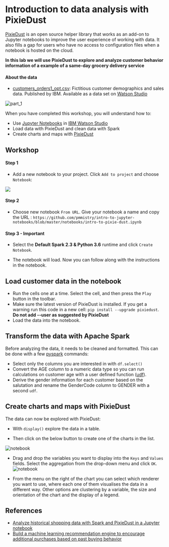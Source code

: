 # Introduction to data analysis with PixieDust 
[PixieDust](https://github.com/pixiedust/pixiedust) is an open source helper library that works as an add-on to Jupyter notebooks to improve the user experience of working with data. It also fills a gap for users who have no access to configuration files when a notebook is hosted on the cloud.

**In this lab we will use PixieDust to explore and analyze customer behavior information of a example of a same-day grocery delivery service** 

#### About the data
* [customers_orders1_opt.csv](https://github.com/IBM/analyze-customer-data-spark-pixiedust/blob/master/data/customers_orders1_opt.csv): Fictitious customer demographics and sales data. Published by IBM. Available as a data set on [Watson Studio](https://dataplatform.cloud.ibm.com/exchange/public/entry/view/f8ccaf607372882403a37d9019b3abf4)

![part_1](https://github.com/IBMDeveloperUK/pixiedust-spark-wml-workshop/blob/master/images/part_1.png)

When you have completed this workshop, you will understand how to:

- Use [Jupyter Notebooks](http://jupyter.org/) in [IBM Watson Studio](https://dataplatform.ibm.com/)
- Load data with PixieDust and clean data with Spark
- Create charts and maps with [PixieDust](https://github.com/pixiedust/pixiedust)

## Workshop 

#### Step 1 
 - Add a new notebook to your project. Click `Add to project` and choose `Notebook`:

![](https://github.com/IBMDeveloperUK/pandas-workshop/blob/master/images/addnotebook.png)

#### Step 2
- Choose new notebook `From URL`. Give your notebook a name and copy the URL : `https://github.com/pmmistry/intro-to-jupyter-notebooks/blob/master/notebooks/intro-to-pixie-dust.ipynb` 

#### Step 3 - Important 
- Select the **Default Spark 2.3 & Python 3.6** runtime and click `Create Notebook`.
 
- The notebook will load. Now you can follow along with the instructions in the notebook.

## Load customer data in the notebook

* Run the cells one at a time. Select the cell, and then press the `Play` button in the toolbar.
* Make sure the latest version of PixieDust is installed. If you get a warning run this code in a new cell: `pip install --upgrade pixiedust`. **Do not add --user as suggested by PixieDust**
* Load the data into the notebook.

## Transform the data with Apache Spark

Before analyzing the data, it needs to be cleaned and formatted. This can be done with a few [pyspark](https://spark.apache.org/docs/latest/api/python/index.html) commands:

* Select only the columns you are interested in with `df.select()`
* Convert the AGE column to a numeric data type so you can run calculations on customer age with a user defined function ([udf](https://spark.apache.org/docs/latest/api/python/pyspark.sql.html?highlight=udf#pyspark.sql.functions.udf)).
* Derive the gender information for each customer based on the salutation and rename the GenderCode column to GENDER with a second `udf`.

## Create charts and maps with PixieDust

The data can now be explored with PixieDust:

* With `display()` explore the data in a table.

* Then click on the below button to create one of the charts in the list.

![notebook](https://github.com/IBMDeveloperUK/pixiedust-spark-wml-workshop/blob/master/images/display.png)

* Drag and drop the variables you want to display into the `Keys` and `Values` fields. Select the aggregation from the drop-down menu and click `OK`.
![notebook](https://github.com/IBM/analyze-customer-data-spark-pixiedust/blob/master/doc/source/images/chart_histogram.png)

* From the menu on the right of the chart you can select which renderer you want to use, where each one of them visualises the data in a different way. Other options are clustering by a variable, the size and orientation of the chart and the display of a legend. 

## References
* [Analyze historical shopping data with Spark and PixieDust in a Jupyter notebook](https://developer.ibm.com/patterns/analyze-historical-shopping-data-spark-pixiedust-jupyter-notebook/)
* [Build a machine learning recommendation engine to encourage additional purchases based on past buying behavior](https://developer.ibm.com/patterns/build-a-product-recommendation-engine-with-watson-machine-learning/)
